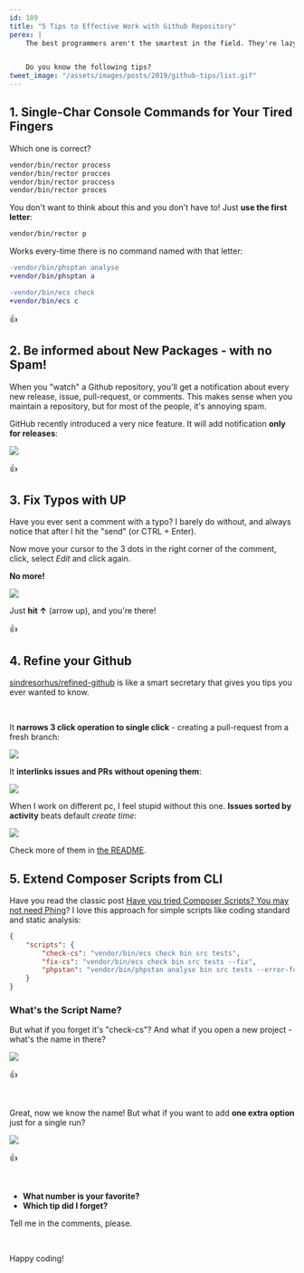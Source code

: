 ```yaml
---
id: 189
title: "5 Tips to Effective Work with Github Repository"
perex: |
    The best programmers aren't the smartest in the field. They're lazy, **they know their tools well** and **they know good tools** other programmers don't.


    Do you know the following tips?
tweet_image: "/assets/images/posts/2019/github-tips/list.gif"
---
```


## 1. Single-Char Console Commands for Your Tired Fingers

Which one is correct?

```bash
vendor/bin/rector process
vendor/bin/rector procces
vendor/bin/rector proccess
vendor/bin/rector proces
```

You don't want to think about this and you don't have to! Just **use the first letter**:

```bash
vendor/bin/rector p
```

Works every-time there is no command named with that letter:

```diff
-vendor/bin/phsptan analyse
+vendor/bin/phsptan a
```

```diff
-vendor/bin/ecs check
+vendor/bin/ecs c
```

👍

## 2. Be informed about New Packages - with no Spam!

When you "watch" a Github repository, you'll get a notification about every new release, issue, pull-request, or comments. This makes sense when you maintain a repository, but for most of the people, it's annoying spam.

GitHub recently introduced a very nice feature. It will add notification **only for releases**:

<img src="/assets/images/posts/2019/github-tips/github-subscription.png" class="img-thumbnail">

👍

## 3. Fix Typos with UP

Have you ever sent a comment with a typo? I barely do without, and always notice that after I hit the "send" (or CTRL + Enter).

Now move your cursor to the 3 dots in the right corner of the comment, click, select *Edit* and click again.

**No more!**

<img src="/assets/images/posts/2019/github-tips/up.gif" class="img-thumbnail">

Just **hit ↑** (arrow up), and you're there!

👍

## 4. Refine your Github

[sindresorhus/refined-github](https://github.com/sindresorhus/refined-github) is like a smart secretary that gives you tips you ever wanted to know.

<br>

It **narrows 3 click operation to single click** - creating a pull-request from a fresh branch:

<img src="https://user-images.githubusercontent.com/1402241/34099674-20433f60-e41b-11e7-8ca5-7ea23c70ab95.gif" class="img-thumbnail">

<br>

It **interlinks issues and PRs without opening them**:

<img src="https://user-images.githubusercontent.com/1402241/37037746-8b8eac8a-2185-11e8-94f6-4d50a9c8a152.png" class="img-thumbnail" style="max-width:35em">

<br>

When I work on different pc, I feel stupid without this one. **Issues sorted by activity** beats default *create time*:

<img src="/assets/images/posts/2019/github-tips/first-new.png" class="img-thumbnail">

<br>

Check more of them in [the README](https://github.com/sindresorhus/refined-github#highlights).

## 5. Extend Composer Scripts from CLI

Have you read the classic post [Have you tried Composer Scripts? You may not need Phing](https://blog.martinhujer.cz/have-you-tried-composer-scripts)? I love this approach for simple scripts like coding standard and static analysis:

```json
{
    "scripts": {
        "check-cs": "vendor/bin/ecs check bin src tests",
        "fix-cs": "vendor/bin/ecs check bin src tests --fix",
        "phpstan": "vendor/bin/phpstan analyse bin src tests --error-format symplify"
    }
}
```

### What's the Script Name?

But what if you forget it's "check-cs"? And what if you open a new project - what's the name in there?

<img src="/assets/images/posts/2019/github-tips/list.gif" class="img-thumbnail">

👍

<br>

Great, now we know the name! But what if you want to add **one extra option** just for a single run?

<img src="/assets/images/posts/2019/github-tips/cached.gif" class="img-thumbnail">

👍

<br>

- **What number is your favorite?**
- **Which tip did I forget?**

Tell me in the comments, please.

<br>

Happy coding!
